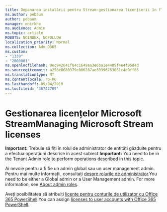 ```yaml
---
title: Depanarea instalării pentru Stream-gestionarea licențierii în flux
ms.author: pebaum
author: pebaum
manager: mnirkhe
ms.audience: Admin
ms.topic: article
ROBOTS: NOINDEX, NOFOLLOW
localization_priority: Normal
ms.collection: Adm_O365
ms.custom:
- "1339"
- "2800001"
ms.openlocfilehash: 9ec942641f04c1649aa3e6ba1e4485f4e4f95d4d
ms.sourcegitcommit: a256e8680379c006287ae30996763051c4d9ff85
ms.translationtype: MT
ms.contentlocale: ro-RO
ms.lasthandoff: 09/04/2019
ms.locfileid: "36742709"
---
```

# <a name="managing-microsoft-stream-licenses"></a><span data-ttu-id="fb268-102">Gestionarea licențelor Microsoft Stream</span><span class="sxs-lookup"><span data-stu-id="fb268-102">Managing Microsoft Stream licenses</span></span>

<span data-ttu-id="fb268-103">**Important:** Trebuie să fiți în rolul de administrator de entități găzduite pentru a efectua operațiuni descrise în acest subiect.</span><span class="sxs-lookup"><span data-stu-id="fb268-103">**Important:** You need to be in the Tenant Admin role to perform operations described in this topic.</span></span>

<span data-ttu-id="fb268-104">Ai nevoie pentru a fi fie un admin global sau un user management admin. Pentru mai multe informații, consultați [despre rolurile de administrator](https://docs.microsoft.com/office365/admin/add-users/about-admin-roles).</span><span class="sxs-lookup"><span data-stu-id="fb268-104">You need to be either a Global admin or a User Management admin. For more information, see [About admin roles](https://docs.microsoft.com/office365/admin/add-users/about-admin-roles).</span></span>

<span data-ttu-id="fb268-105">Aveți posibilitatea să atribuiți [licențe pentru conturile de utilizator cu Office 365 PowerShell](https://go.microsoft.com/fwlink/p/?linkid=850410).</span><span class="sxs-lookup"><span data-stu-id="fb268-105">You can assign [licenses to user accounts with Office 365 PowerShell](https://go.microsoft.com/fwlink/p/?linkid=850410).</span></span>
